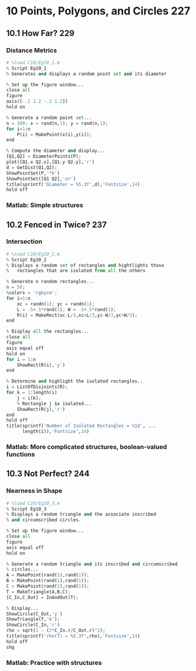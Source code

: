 
# 10 Points, Polygons, and Circles 227
## 10.1 How Far? 229
### Distance Metrics


```python
# %load C10/Eg10_1.m
% Script Eg10_1
% Generates and displays a random point set and its diameter

% Set up the figure window...
close all
figure
axis([-.2 1.2 -.2 1.2])
hold on

% Generate a random point set...
n = 100; x = rand(n,1); y = rand(n,1);
for i=1:n
    P(i) = MakePoint(x(i),y(i));
end

% Compute the diameter and display...
[Q1,Q2] = DiameterPoints(P);
plot([Q1.x Q2.x],[Q1.y Q2.y],'r')
d = GetDist(Q1,Q2);
ShowPointSet(P,'*k')
ShowPointSet([Q1 Q2],'or')
title(sprintf('Diameter = %5.3f',d),'Fontsize',14)
hold off

```

### Matlab: Simple structures
## 10.2 Fenced in Twice? 237
### Intersection


```python
# %load C10/Eg10_2.m
% Script Eg10_2
% Displays a random set of rectangles and hightlights those
%   rectangles that are isolated from all the others

% Generate n random rectangles...
n = 50;
%colors = 'rgbycm';
for i=1:n
    xc = randn(1); yc = randn(1); 
    L = .5+.5*rand(1); W = .5+.5*rand(1);
    R(i) = MakeRect(xc-L/3,xc+L/3,yc-W/3,yc+W/3);
end

% Display all the rectangles...
close all
figure
axis equal off
hold on
for i = 1:n
    ShowRect(R(i),'y')
end

% Determine and highlight the isolated rectangles..
i = ListOfDisjoints(R);
for k = 1:length(i)
    j = i(k);
    % Rectangle j is isolated...
    ShowRect(R(j),'r')
end
hold off
title(sprintf('Number of Isolated Rectangles = %1d', ...
      length(i)),'Fontsize',14)


```

### Matlab: More complicated structures, boolean-valued functions
## 10.3 Not Perfect? 244
### Nearness in Shape


```python
# %load C10/Eg10_3.m
% Script Eg10_3
% Displays a random triangle and the associate inscribed
% and circumscribed circles.

% Set up the figure window...
close all
figure
axis equal off
hold on

% Generate a random triangle and its inscribed and circumscribed
% circles...
A = MakePoint(rand(1),rand(1));
B = MakePoint(rand(1),rand(1));
C = MakePoint(rand(1),rand(1));
T = MakeTriangle(A,B,C);
[C_In,C_Out] = InAndOut(T);

% Display...
ShowCircle(C_Out,'y')
ShowTriangle(T,'k');
ShowCircle(C_In,'r')
rho = sqrt(1 - (2*C_In.r/C_Out.r)^2);
title(sprintf('rho(T) = %5.3f',rho),'Fontsize',14)
hold off
shg
```

### Matlab: Practice with structures


```python

```
